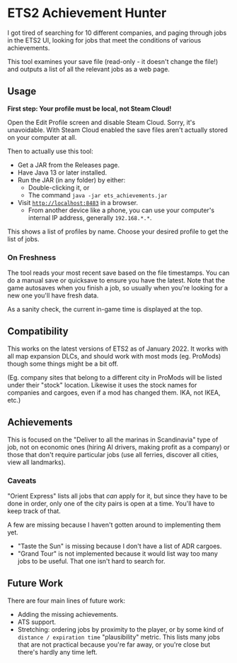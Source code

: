# ETS2 Achievement Hunter

I got tired of searching for 10 different companies, and paging through jobs in
the ETS2 UI, looking for jobs that meet the conditions of various achievements.

This tool examines your save file (read-only - it doesn't change the file!) and
outputs a list of all the relevant jobs as a web page.

## Usage

**First step: Your profile must be local, not Steam Cloud!**

Open the Edit Profile screen and disable Steam Cloud.
Sorry, it's unavoidable. With Steam Cloud enabled the save files aren't actually
stored on your computer at all.

Then to actually use this tool:

- Get a JAR from the Releases page.
- Have Java 13 or later installed.
- Run the JAR (in any folder) by either:
  - Double-clicking it, or
  - The command `java -jar ets_achievements.jar`
- Visit [`http://localhost:8483`](http://localhost:8483) in a browser.
  - From another device like a phone, you can use your computer's internal IP
    address, generally `192.168.*.*`.

This shows a list of profiles by name. Choose your desired profile to get the
list of jobs.

### On Freshness

The tool reads your most recent save based on the file timestamps. You can do a
manual save or quicksave to ensure you have the latest. Note that the game
autosaves when you finish a job, so usually when you're looking for a new one
you'll have fresh data.

As a sanity check, the current in-game time is displayed at the top.

## Compatibility

This works on the latest versions of ETS2 as of January 2022. It works with all
map expansion DLCs, and should work with most mods (eg. ProMods) though some
things might be a bit off.

(Eg. company sites that belong to a different city in ProMods will be listed
under their "stock" location. Likewise it uses the stock names for companies and
cargoes, even if a mod has changed them. IKA, not IKEA, etc.)

## Achievements

This is focused on the "Deliver to all the marinas in Scandinavia" type of job,
not on economic ones (hiring AI drivers, making profit as a company) or those
that don't require particular jobs (use all ferries, discover all cities, view
all landmarks).

### Caveats

"Orient Express" lists all jobs that *can* apply for it, but since they have to
be done in order, only one of the city pairs is open at a time. You'll have to
keep track of that.

A few are missing because I haven't gotten around to implementing them yet.

- "Taste the Sun" is missing because I don't have a list of ADR cargoes.
- "Grand Tour" is not implemented because it would list way too many jobs to be
  useful. That one isn't hard to search for.


## Future Work

There are four main lines of future work:

- Adding the missing achievements.
- ATS support.
- Stretching: ordering jobs by proximity to the player, or by some kind of
  `distance / expiration time` "plausibility" metric. This lists many jobs that
  are not practical because you're far away, or you're close but there's hardly
  any time left.

